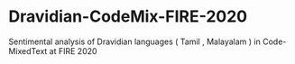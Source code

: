 # Dravidian-CodeMix-FIRE-2020
Sentimental analysis of Dravidian languages ( Tamil , Malayalam ) in Code-MixedText at FIRE 2020
